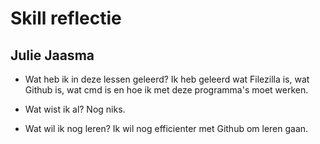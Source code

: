# Skill reflectie

## Julie Jaasma

- Wat heb ik in deze lessen geleerd?
 Ik heb geleerd wat Filezilla is, wat Github is, wat cmd is en hoe ik met deze programma's moet werken.

- Wat wist ik al?
Nog niks.

- Wat wil ik nog leren?
Ik wil nog efficienter met Github om leren gaan. 